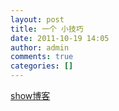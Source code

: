 ```yaml
---
layout: post
title: 一个 小技巧
date: 2011-10-19 14:05
author: admin
comments: true
categories: []
---
```

<a href="javascript:void(0);" onclick="window.open('http://blog.ioyshow.cn/');return false;">show博客</a>

